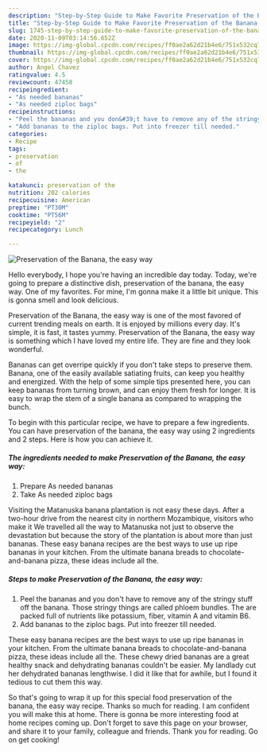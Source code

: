 ```yaml
---
description: "Step-by-Step Guide to Make Favorite Preservation of the Banana, the easy way"
title: "Step-by-Step Guide to Make Favorite Preservation of the Banana, the easy way"
slug: 1745-step-by-step-guide-to-make-favorite-preservation-of-the-banana-the-easy-way
date: 2020-11-09T03:14:56.652Z
image: https://img-global.cpcdn.com/recipes/ff0ae2a62d21b4e6/751x532cq70/preservation-of-the-banana-the-easy-way-recipe-main-photo.jpg
thumbnail: https://img-global.cpcdn.com/recipes/ff0ae2a62d21b4e6/751x532cq70/preservation-of-the-banana-the-easy-way-recipe-main-photo.jpg
cover: https://img-global.cpcdn.com/recipes/ff0ae2a62d21b4e6/751x532cq70/preservation-of-the-banana-the-easy-way-recipe-main-photo.jpg
author: Angel Chavez
ratingvalue: 4.5
reviewcount: 47458
recipeingredient:
- "As needed bananas"
- "As needed ziploc bags"
recipeinstructions:
- "Peel the bananas and you don&#39;t have to remove any of the stringy stuff off the banana. Those stringy things are called phloem bundles. The are packed full of nutrients like potassium, fiber, vitamin A and vitamin B6."
- "Add bananas to the ziploc bags. Put into freezer till needed."
categories:
- Recipe
tags:
- preservation
- of
- the

katakunci: preservation of the 
nutrition: 202 calories
recipecuisine: American
preptime: "PT30M"
cooktime: "PT56M"
recipeyield: "2"
recipecategory: Lunch

---
```



![Preservation of the Banana, the easy way](https://img-global.cpcdn.com/recipes/ff0ae2a62d21b4e6/751x532cq70/preservation-of-the-banana-the-easy-way-recipe-main-photo.jpg)

Hello everybody, I hope you're having an incredible day today. Today, we're going to prepare a distinctive dish, preservation of the banana, the easy way. One of my favorites. For mine, I'm gonna make it a little bit unique. This is gonna smell and look delicious.

Preservation of the Banana, the easy way is one of the most favored of current trending meals on earth. It is enjoyed by millions every day. It's simple, it is fast, it tastes yummy. Preservation of the Banana, the easy way is something which I have loved my entire life. They are fine and they look wonderful.

Bananas can get overripe quickly if you don&#39;t take steps to preserve them. Banana, one of the easily available satiating fruits, can keep you healthy and energized. With the help of some simple tips presented here, you can keep bananas from turning brown, and can enjoy them fresh for longer. It is easy to wrap the stem of a single banana as compared to wrapping the bunch.


To begin with this particular recipe, we have to prepare a few ingredients. You can have preservation of the banana, the easy way using 2 ingredients and 2 steps. Here is how you can achieve it.

<!--inarticleads1-->

##### The ingredients needed to make Preservation of the Banana, the easy way:

1. Prepare As needed bananas
1. Take As needed ziploc bags


Visiting the Matanuska banana plantation is not easy these days. After a two-hour drive from the nearest city in northern Mozambique, visitors who make it We travelled all the way to Matanuska not just to observe the devastation but because the story of the plantation is about more than just bananas. These easy banana recipes are the best ways to use up ripe bananas in your kitchen. From the ultimate banana breads to chocolate-and-banana pizza, these ideas include all the. 

<!--inarticleads2-->

##### Steps to make Preservation of the Banana, the easy way:

1. Peel the bananas and you don&#39;t have to remove any of the stringy stuff off the banana. Those stringy things are called phloem bundles. The are packed full of nutrients like potassium, fiber, vitamin A and vitamin B6.
1. Add bananas to the ziploc bags. Put into freezer till needed.


These easy banana recipes are the best ways to use up ripe bananas in your kitchen. From the ultimate banana breads to chocolate-and-banana pizza, these ideas include all the. These chewy dried bananas are a great healthy snack and dehydrating bananas couldn&#39;t be easier. My landlady cut her dehydrated bananas lengthwise. I did it like that for awhile, but I found it tedious to cut them this way. 

So that's going to wrap it up for this special food preservation of the banana, the easy way recipe. Thanks so much for reading. I am confident you will make this at home. There is gonna be more interesting food at home recipes coming up. Don't forget to save this page on your browser, and share it to your family, colleague and friends. Thank you for reading. Go on get cooking!
